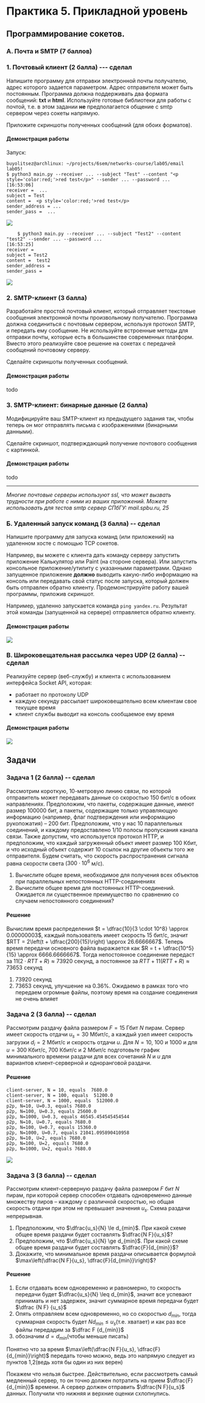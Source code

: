 # Практика 5. Прикладной уровень

## Программирование сокетов.

### A. Почта и SMTP (7 баллов)

### 1. Почтовый клиент (2 балла) --- сделал
Напишите программу для отправки электронной почты получателю, адрес
которого задается параметром. Адрес отправителя может быть постоянным. Программа
должна поддерживать два формата сообщений: **txt** и **html**. Используйте готовые
библиотеки для работы с почтой, т.е. в этом задании **не** предполагается общение с smtp
сервером через сокеты напрямую.

Приложите скриншоты полученных сообщений (для обоих форматов).

#### Демонстрация работы

Запуск:
```
buyolitsez@archlinux: ~/projects/6sem/networks-course/lab05/email lab05!
$ python3 main.py --receiver ... --subject "Test" --content "<p style='color:red;'>red test</p>" --sender ... --password ...      [16:53:06]
receiver =  ...
subject = Test
content =  <p style='color:red;'>red test</p>
sender_address = ... 
sender_pass =  ...
```

![](01.png)

```
    $ python3 main.py --receiver ... --subject "Test2" --content "test2" --sender ... --password ...                                [16:53:25]
receiver =  
subject = Test2
content =  test2
sender_address =  
sender_pass =  
```

![](02.png)

### 2. SMTP-клиент (3 балла)
Разработайте простой почтовый клиент, который отправляет текстовые сообщения
электронной почты произвольному получателю. Программа должна соединиться с
почтовым сервером, используя протокол SMTP, и передать ему сообщение.
Не используйте встроенные методы для отправки почты, которые есть в большинстве
современных платформ. Вместо этого реализуйте свое решение на сокетах с передачей
сообщений почтовому серверу.

Сделайте скриншоты полученных сообщений.

#### Демонстрация работы
todo

### 3. SMTP-клиент: бинарные данные (2 балла)
Модифицируйте ваш SMTP-клиент из предыдущего задания так, чтобы теперь он мог
отправлять письма с изображениями (бинарными данными).

Сделайте скриншот, подтверждающий получение почтового сообщения с картинкой.

#### Демонстрация работы
todo

---

_Многие почтовые серверы используют ssl, что может вызвать трудности при работе с ними из
ваших приложений. Можете использовать для тестов smtp сервер СПбГУ: mail.spbu.ru, 25_

### Б. Удаленный запуск команд (3 балла) -- сделал
Напишите программу для запуска команд (или приложений) на удаленном хосте с помощью TCP сокетов.

Например, вы можете с клиента дать команду серверу запустить приложение Калькулятор или
Paint (на стороне сервера). Или запустить консольное приложение/утилиту с указанными
параметрами. Однако запущенное приложение **должно** выводить какую-либо информацию на
консоль или передавать свой статус после запуска, который должен быть отправлен обратно
клиенту. Продемонстрируйте работу вашей программы, приложив скриншот.

Например, удаленно запускается команда `ping yandex.ru`. Результат этой команды (запущенной на
сервере) отправляется обратно клиенту.

#### Демонстрация работы
![](03.png)

### В. Широковещательная рассылка через UDP (2 балла) -- сделал
Реализуйте сервер (веб-службу) и клиента с использованием интерфейса Socket API, которая:
- работает по протоколу UDP
- каждую секунду рассылает широковещательно всем клиентам свое текущее время
- клиент службы выводит на консоль сообщаемое ему время

#### Демонстрация работы
![](04.png)

## Задачи

### Задача 1 (2 балла) -- сделал
Рассмотрим короткую, $10$-метровую линию связи, по которой отправитель может передавать
данные со скоростью $150$ бит/с в обоих направлениях. Предположим, что пакеты, содержащие
данные, имеют размер $100000$ бит, а пакеты, содержащие только управляющую информацию
(например, флаг подтверждения или информацию рукопожатия) – $200$ бит. Предположим, что у
нас $10$ параллельных соединений, и каждому предоставлено $1/10$ полосы пропускания канала
связи. Также допустим, что используется протокол HTTP, и предположим, что каждый
загруженный объект имеет размер $100$ Кбит, и что исходный объект содержит $10$ ссылок на другие
объекты того же отправителя. Будем считать, что скорость распространения сигнала равна
скорости света ($300 \cdot 10^6$ м/с).
1. Вычислите общее время, необходимое для получения всех объектов при параллельных
непостоянных HTTP-соединениях
2. Вычислите общее время для постоянных HTTP-соединений. Ожидается ли существенное
преимущество по сравнению со случаем непостоянного соединения?

#### Решение
Вычислим время распределения $t = \dfrac{10}{3 \cdot 10^8} \approx 0.00000003$, каждый пользователь имеет скорость 15 бит/с, значит $RTT = 2\left(t + \dfrac{200}{15}\right) \approx 26.6666667$. Теперь время передачи основного файла выражается как $R = t + \dfrac{10^5}{15} \approx 6666.6666667$.
Тогда непостоянное соединение передаст за $11 (2 \cdot RTT + R) \approx 73920$ секунд, а постоянное за $RTT + 11 (RTT + R) \approx 73653$ секунд
1. 73920 секунд
2. 73653 секунд, улучшение на 0.36\%. Ожидаемо в рамках того что передаем огромные файлы, поэтому время на создание соединения не очень влияет

### Задача 2 (3 балла) -- сделал
Рассмотрим раздачу файла размером $F = 15$ Гбит $N$ пирам. Сервер имеет скорость отдачи $u_s = 30$
Мбит/с, а каждый узел имеет скорость загрузки $d_i = 2$ Мбит/с и скорость отдачи $u$. Для $N = 10$, $100$
и $1000$ и для $u = 300$ Кбит/с, $700$ Кбит/с и $2$ Мбит/с подготовьте график минимального времени
раздачи для всех сочетаний $N$ и $u$ для вариантов клиент-серверной и одноранговой раздачи.

#### Решение
```
client-server, N = 10, equals  7680.0
client-server, N = 100, equals  51200.0
client-server, N = 1000, equals  512000.0
p2p, N=10, U=0.3, equals 7680.0
p2p, N=100, U=0.3, equals 25600.0
p2p, N=1000, U=0.3, equals 46545.454545454544
p2p, N=10, U=0.7, equals 7680.0
p2p, N=100, U=0.7, equals 15360.0
p2p, N=1000, U=0.7, equals 21041.095890410958
p2p, N=10, U=2, equals 7680.0
p2p, N=100, U=2, equals 7680.0
p2p, N=1000, U=2, equals 7680.0
```

![](task02/img.png)

### Задача 3 (3 балла) -- сделал
Рассмотрим клиент-серверную раздачу файла размером $F$ бит $N$ пирам, при которой сервер
способен отдавать одновременно данные множеству пиров – каждому с различной скоростью,
но общая скорость отдачи при этом не превышает значения $u_s$. Схема раздачи непрерывная.
1. Предположим, что $\dfrac{u_s}{N} \le d_{min}$.
   При какой схеме общее время раздачи будет составлять $\dfrac{N F}{u_s}$?
2. Предположим, что $\dfrac{u_s}{N} \ge d_{min}$. 
   При какой схеме общее время раздачи будет составлять  $\dfrac{F}{d_{min}}$?
3. Докажите, что минимальное время раздачи описывается формулой $\max\left(\dfrac{N F}{u_s}, \dfrac{F}{d_{min}}\right)$?

#### Решение

1. Если отдавать всем одновременно и равномерно, то скорость передачи будет $\dfrac{u_s}{N} \leq d_{min}$, значит все успевают принимать и нет задержек, значит суммарное время передачи будет $\dfrac {N F} {u_s}$
2. Опять отправляем всем одновременно, но со скоростью $d_{min}$, тогда суммарная скорость будет $N d_{min} \leq u_s$(т.е. хватает) и как раз все файлы передадим за $\dfrac F {d_{min}}$
3. обозначим $d = d_{min}$(чтобы меньше писать)

Понятно что за время $\max\left(\dfrac{N F}{u_s}, \dfrac{F}{d_{min}}\right)$ передать точно можно, ведь это напрямую следует из пунктов 1,2(ведь хотя бы один из них верен)

Покажем что нельзя быстрее. Действительно, если рассмотреть самый медленный сервер, то он точно должен потратить на прием $\dfrac{F}{d_{min}}$ времени.
А сервер должен отправить $\dfrac{N F}{u_s}$ данных.
Получили что нижняя и верхние оценки схлопнулись.

